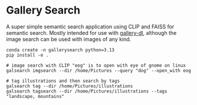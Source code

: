 # Gallery Search

A super simple semantic search application using CLIP and FAISS for semantic search.
Mostly intended for use with [gallery-dl](https://github.com/mikf/gallery-dl), although the image 
search can be used with images of any kind.

```shell
conda create -n gallerysearch python=3.13
pip install -e .

# image search with CLIP "eog" is to open with eye of gnome on linux
galsearch imgsearch --dir /home/Pictures --query "dog" --open_with eog

# tag illustrations and then search by tags
galsearch tag --dir /home/Pictures/illustrations
galsearch tagsearch --dir /home/Pictures/illustrations --tags "landscape, mountains"
```